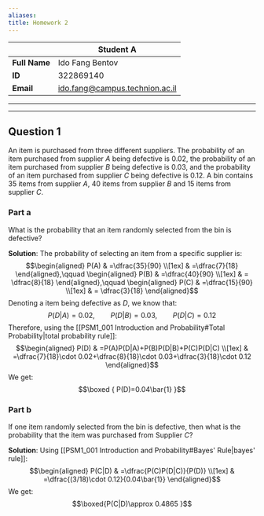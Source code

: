 ```yaml
---
aliases: 
title: Homework 2
---
```


|               | Student A                      |
| ------------- | ------------------------------ |
| **Full Name** | Ido Fang Bentov                |
| **ID**        | 322869140                      |
| **Email**     | ido.fang@campus.technion.ac.il |

<div><hr><hr></div>

## Question 1
An item is purchased from three different suppliers. The probability of an item purchased from supplier $A$ being defective is $0.02$, the probability of an item purchased from supplier $B$ being defective is $0.03$, and the probability of an item purchased from supplier $C$ being defective is $0.12$. A bin contains $35$ items from supplier $A$, $40$ items from supplier $B$ and $15$ items from supplier $C$.

### Part a
What is the probability that an item randomly selected from the bin is defective?

**Solution**:
The probability of selecting an item from a specific supplier is:
$$\begin{aligned}
P(A) & =\dfrac{35}{90} \\[1ex]
 & =\dfrac{7}{18}
\end{aligned},\qquad \begin{aligned}
P(B) & =\dfrac{40}{90} \\[1ex]
 & = \dfrac{8}{18}
\end{aligned},\qquad \begin{aligned}
P(C) & =\dfrac{15}{90} \\[1ex]
 & = \dfrac{3}{18}
\end{aligned}$$
Denoting a item being defective as $D$, we know that:
$$P(D|A)=0.02,\qquad P(D|B)=0.03,\qquad P(D|C)=0.12$$
Therefore, using the [[PSM1_001 Introduction and Probability#Total Probability|total probability rule]]:
$$\begin{aligned}
P(D) & =P(A)P(D|A)+P(B)P(D|B)+P(C)P(D|C) \\[1ex]
 & =\dfrac{7}{18}\cdot 0.02+\dfrac{8}{18}\cdot 0.03+\dfrac{3}{18}\cdot 0.12
\end{aligned}$$
We get:
$$\boxed {
P(D)=0.04\bar{1}
 }$$

### Part b
If one item randomly selected from the bin is defective, then what is the probability that the item was purchased from Supplier $C$?

**Solution**:
Using [[PSM1_001 Introduction and Probability#Bayes' Rule|bayes' rule]]:
$$\begin{aligned}
P(C|D) & =\dfrac{P(C)P(D|C)}{P(D)} \\[1ex]
 & =\dfrac{(3/18)\cdot 0.12}{0.04\bar{1}} 
\end{aligned}$$
We get:
$$\boxed{P(C|D)\approx 0.4865 }$$

